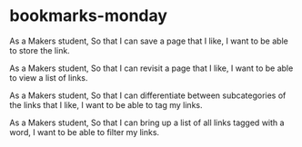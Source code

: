 # bookmarks-monday

As a Makers student,
So that I can save a page that I like,
I want to be able to store the link.

As a Makers student,
So that I can revisit a page that I like,
I want to be able to view a list of links.

As a Makers student,
So that I can differentiate between subcategories of the links that I like,
I want to be able to tag my links.

As a Makers student,
So that I can bring up a list of all links tagged with a word,
I want to be able to filter my links.
